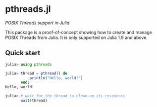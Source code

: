 # pthreads.jl

*POSIX Threads support in Julia*

This package is a proof-of-concept showing how to create and manage POSIX Threads from
Julia. It is only supported on Julia 1.9 and above.

## Quick start

```julia
julia> using pthreads

julia> thread = pthread() do
           println("Hello, world!")
       end;
Hello, world!

julia> # wait for the thread to clean-up its resources
       wait(thread)
```

